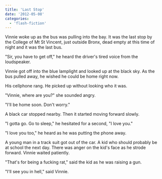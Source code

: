 ```yaml
---
title: 'Last Stop'
date: '2012-05-08'
categories:
  - 'flash-fiction'
---
```


Vinnie woke up as the bus was pulling into the bay. It was the last stop by the
College of Mt St Vincent, just outside Bronx, dead empty at this time of night
and it was the last bus.

<!-- truncate -->


"Sir, you have to get off," he heard the driver's tired voice from the
loudspeaker.

Vinnie got off into the blue lamplight and looked up at the black sky. As the
bus pulled away, he wished he could be home right now.

His cellphone rang. He picked up without looking who it was.

"Vinnie, where are you?" she sounded angry.

"I'll be home soon. Don't worry."

A black car stopped nearby. Then it started moving forward slowly.

"I gotta go. Go to sleep," he hesitated for a second, "I love you."

"I love you too," he heard as he was putting the phone away.

A young man in a track suit got out of the car. A kid who should probably be at
school the next day. There was anger on the kid's face as he strode forward.
Vinnie waited patiently.

"That's for being a fucking rat," said the kid as he was raising a gun.

"I'll see you in hell," said Vinnie.
